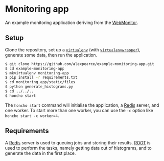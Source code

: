 Monitoring app
==============

An example monitoring application deriving from the [WebMonitor](https://github.com/alexpearce/root-web-monitoring).

Setup
-----

Clone the repository, set up a [`virtualenv`](http://virtualenv.readthedocs.org/en/latest/) (with [`virtualenvwrapper`](http://virtualenvwrapper.readthedocs.org/en/latest/)), generate some data, then run the application.

```bash
$ git clone https://github.com/alexpearce/example-monitoring-app.git
$ cd example-monitoring-app
$ mkvirtualenv monitoring-app
$ pip install -r requirements.txt
$ cd monitoring_app/static/files
$ python generate_histograms.py
$ cd ../../..
$ honcho start
```

The `honcho start` command will initialise the application, a [Redis](http://redis.io/) server, and one worker.
To start more than one worker, you can use the `-c` option like `honcho start -c worker=4`.

Requirements
------------

A [Redis](http://redis.io/) server is used to queuing jobs and storing their results.
[ROOT](http://root.cern.ch/) is used to perform the tasks, namely getting data out of histograms, and to generate the data in the first place.
